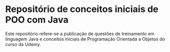 <h1>Repositório de conceitos iniciais de POO com Java</h1>
<p>Este repositório refere-se a publicação de questões de treinamento em linguagem Java e conceitos iniciais de Programação Orientada a Objetos do curso da Udemy.</p>
